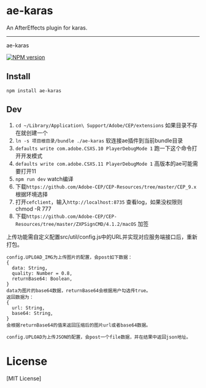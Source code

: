 # ae-karas
An AfterEffects plugin for karas.

---
ae-karas

[![NPM version](https://img.shields.io/npm/v/ae-karas.svg)](https://npmjs.org/package/ae-karas)

## Install
```
npm install ae-karas
```

## Dev

1. `cd ~/Library/Application\ Support/Adobe/CEP/extensions`  如果目录不存在就创建一个
2. `ln -s 项目根目录/bundle ./ae-karas`  软连接ae插件到当前bundle目录
3. `defaults write com.adobe.CSXS.10 PlayerDebugMode 1`  跑一下这个命令打开开发模式
4. `defaults write com.adobe.CSXS.11 PlayerDebugMode 1`  高版本的ae可能需要打开11
5. `npm run dev` watch编译
6. 下载`https://github.com/Adobe-CEP/CEP-Resources/tree/master/CEP_9.x` 根据环境选择
7. 打开`cefclient`，输入`http://localhost:8735` 查看log，如果没权限则chmod -R 777
8. 下载`https://github.com/Adobe-CEP/CEP-Resources/tree/master/ZXPSignCMD/4.1.2/macOS` 加签

上传功能需自定义配置src/util/config.js中的URL并实现对应服务端接口后，重新打包。

```
config.UPLOAD_IMG为上传图片的配置，会post如下数据：
{
  data: String,
  quality: Number = 0.8,
  returnBase64: Boolean,
}
data为图片的base64数据，returnBase64会根据用户勾选传true。
返回数据为：
{
  url: String,
  base64: String,
}
会根据returnBase64的值来返回压缩后的图片url或者base64数据。
```

```
config.UPLOAD为上传JSON的配置，会post一个file数据，并在结果中返回json地址。
```

# License
[MIT License]
